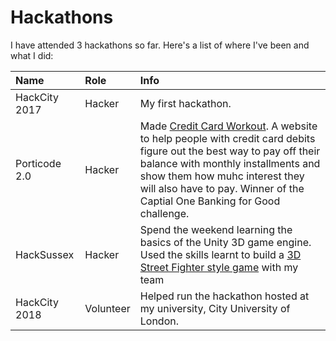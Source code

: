 # Hackathons
I have attended 3 hackathons so far. Here's a list of where I've been and what I did:

| Name          | Role          | Info  |
|:------------- |:------------- |:----- |
| HackCity 2017 | Hacker        | My first hackathon. |
| Porticode 2.0 | Hacker        | Made [Credit Card Workout](https://github.com/Skyth3r/Credit-Card-Workout). A website to help people with credit card debits figure out the best way to pay off their balance with monthly installments and show them how muhc interest they will also have to pay. Winner of the Captial One Banking for Good challenge.  |
| HackSussex    | Hacker        | Spend the weekend learning the basics of the Unity 3D game engine. Used the skills learnt to build a [3D Street Fighter style game](https://github.com/Skyth3r/Hacksussex-3D-Fighter) with my team |
| HackCity 2018 | Volunteer | Helped run the hackathon hosted at my university, City University of London. |
